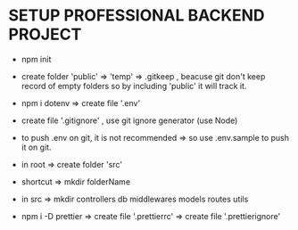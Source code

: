 # SETUP PROFESSIONAL BACKEND PROJECT

- npm init
- create folder 'public' => 'temp' => .gitkeep , 
beacuse git don't keep record of empty folders so by including 'public' it will track it.

- npm i dotenv => create file  '.env'
- create file '.gitignore'  , use git ignore generator (use Node)
- to push .env on git, it is not recommended => so use .env.sample to push it on git.

- in root => create folder 'src'
- shortcut => mkdir folderName 

- in src => mkdir controllers db middlewares models routes utils
- npm i -D prettier => create file '.prettierrc' => create file '.prettierignore'


